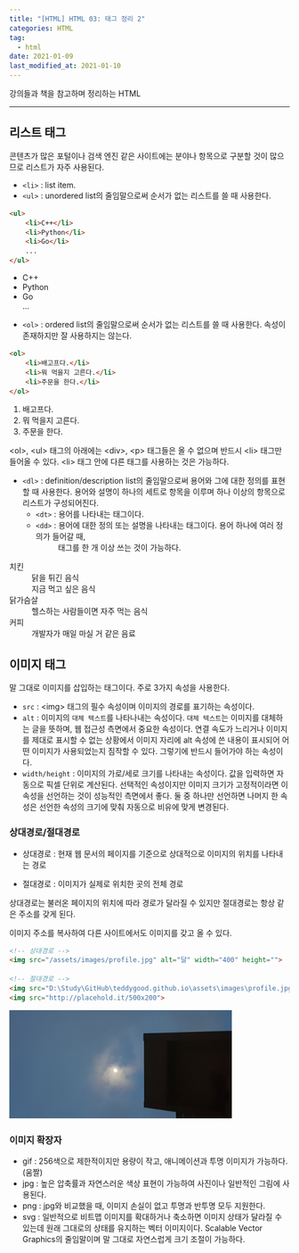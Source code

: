 ```yaml
---  
title: "[HTML] HTML 03: 태그 정리 2"  
categories: HTML  
tag:
  - html
date: 2021-01-09
last_modified_at: 2021-01-10
--- 
```


강의들과 책을 참고하며 정리하는 HTML

---

## 리스트 태그

콘텐츠가 많은 포털이나 검색 엔진 같은 사이트에는 분야나 항목으로 구분할 것이 많으므로 리스트가 자주 사용된다.

- `<li>` : list item.
- `<ul>` : unordered list의 줄임말으로써 순서가 없는 리스트를 쓸 때 사용한다.

```html
<ul> 
    <li>C++</li> 
    <li>Python</li> 
    <li>Go</li> 
    ... 
</ul> 
```

<ul> 
    <li>C++</li> 
    <li>Python</li> 
    <li>Go</li> 
    ... 
</ul> 

- `<ol>` : ordered list의 줄임말으로써 순서가 없는 리스트를 쓸 때 사용한다. 속성이 존재하지만 잘 사용하지는 않는다.

```html
<ol>
    <li>배고프다.</li>
    <li>뭐 먹을지 고른다.</li>
    <li>주문을 한다.</li>
</ol>
```

<ol>
    <li>배고프다.</li>
    <li>뭐 먹을지 고른다.</li>
    <li>주문을 한다.</li>
</ol>

\<ol>, \<ul> 태그의 아래에는 \<div>, \<p> 태그들은 올 수 없으며 반드시 \<li> 태그만 들어올 수 있다. \<li> 태그 안에 다른 태그를 사용하는 것은 가능하다.

- `<dl>` : definition/description list의 줄임말으로써 용어와 그에 대한 정의를 표현할 때 사용한다. 용어와 설명이 하나의 세트로 항목을 이루며 하나 이상의 항목으로 리스트가 구성되어진다.
  - `<dt>` : 용어를 나타내는 태그이다.
  - `<dd>` : 용어에 대한 정의 또는 설명을 나타내는 태그이다. 용어 하나에 여러 정의가 들어갈 때, <dd> 태그를 한 개 이상 쓰는 것이 가능하다.

<dl>
    <dt>치킨</dt>
    <dd>닭을 튀긴 음식</dd>
    <dd>지금 먹고 싶은 음식</dd>
    <dt>닭가슴살</dt>
    <dd>헬스하는 사람들이면 자주 먹는 음식</dd>
    <dt>커피</dt>
    <dd>개발자가 매일 마실 거 같은 음료</dd>
</dl>

## 이미지 태그

말 그대로 이미지를 삽입하는 태그이다. 주로 3가지 속성을 사용한다.

- `src` : \<img> 태그의 필수 속성이며 이미지의 경로를 표기하는 속성이다. 
- `alt` : 이미지의 `대체 텍스트`를 나타나내는 속성이다. `대체 텍스트`는 이미지를 대체하는 글을 뜻하며, 웹 접근성 측면에서 중요한 속성이다. 연결 속도가 느리거나 이미지를 제대로 표시할 수 없는 상황에서 이미지 자리에 alt 속성에 쓴 내용이 표시되어 어떤 이미지가 사용되었는지 짐작할 수 있다. 그렇기에 반드시 들어가야 하는 속성이다.
- `width/height` : 이미지의 가로/세로 크기를 나타내는 속성이다. 값을 입력하면 자동으로 픽셀 단위로 계산된다. 선택적인 속성이지만 이미지 크기가 고정적이라면 이 속성을 선언하는 것이 성능적인 측면에서 좋다. 둘 중 하나만 선언하면 나머지 한 속성은 선언한 속성의 크기에 맞춰 자동으로 비유에 맞게 변경된다. 

### 상대경로/절대경로

- 상대경로 : 현재 웹 문서의 페이지를 기준으로 상대적으로 이미지의 위치를 나타내는 경로

- 절대경로 : 이미지가 실제로 위치한 곳의 전체 경로

상대경로는 불러온 페이지의 위치에 따라 경로가 달라질 수 있지만 절대경로는 항상 같은 주소를 갖게 된다. 

이미지 주소를 복사하여 다른 사이트에서도 이미지를 갖고 올 수 있다.

```html
<!-- 상대경로 -->
<img src="/assets/images/profile.jpg" alt="달" width="400" height="">

<!-- 절대경로 -->
<img src="D:\Study\GitHub\teddygood.github.io\assets\images\profile.jpg" alt="피자">
<img src="http://placehold.it/500x200">

```

<img src="/assets/images/profile.jpg" alt="달" width="400" height="">

### 이미지 확장자

- gif : 256색으로 제한적이지만 용량이 작고, 애니메이션과 투명 이미지가 가능하다. (움짤)
- jpg : 높은 압축률과 자연스러운 색상 표현이 가능하여 사진이나 일반적인 그림에 사용된다.
- png : jpg와 비교했을 때, 이미지 손실이 없고 투명과 반투명 모두 지원한다.
- svg : 일반적으로 비트맵 이미지를 확대하거나 축소하면 이미지 상태가 달라질 수 있는데 원래 그대로의 상태를 유지하는 벡터 이미지이다. Scalable Vector Graphics의 줄임말이며 말 그대로 자연스럽게 크기 조절이 가능하다.